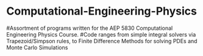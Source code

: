 # Computational-Engineering-Physics
#Assortment of programs written for the AEP 5830 Computational Engineering Physics Course.
#Code ranges from simple integral solvers via Trapezoid/Simpson rules, to Finite Difference Methods for solving PDEs and Monte Carlo Simulations
